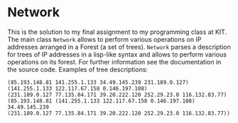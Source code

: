# Network

This is the solution to my final assignment to my programming class at KIT. The main class `Network` allows to perform various operations on IP addresses arranged in a Forest (a set of trees). `Network` parses a description for trees of IP addresses in a lisp-like syntax and allows to perform various operations on its forest. For further information see the documentation in the source code.
Examples of tree descriptions:

```
(85.193.148.81 141.255.1.133 34.49.145.239 231.189.0.127)
(141.255.1.133 122.117.67.158 0.146.197.108)
(231.189.0.127 77.135.84.171 39.20.222.120 252.29.23.0 116.132.83.77)
(85.193.148.81 (141.255.1.133 122.117.67.158 0.146.197.108) 34.49.145.239
(231.189.0.127 77.135.84.171 39.20.222.120 252.29.23.0 116.132.83.77))
```


